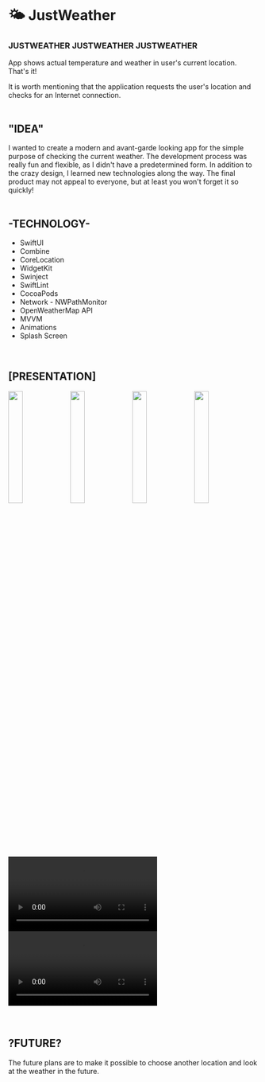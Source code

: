 # 🌤️ JustWeather

<h3> JUSTWEATHER JUSTWEATHER JUSTWEATHER </h3>

App shows actual temperature and weather in user's current location. That's it!

It is worth mentioning that the application requests the user's location and checks for an Internet connection.
<br><br>


<h2> "IDEA" </h2>

I wanted to create a modern and avant-garde looking app for the simple purpose of checking the current weather. The development process was really fun and flexible, as I didn't have a predetermined form. In addition to the crazy design, I learned new technologies along the way. The final product may not appeal to everyone, but at least you won't forget it so quickly!
<br><br>


<h2> -TECHNOLOGY- </h2>
<ul>
  <li>SwiftUI</li>
  <li>Combine</li>
  <li>CoreLocation</li>
  <li>WidgetKit</li>
  <li>Swinject</li>
  <li>SwiftLint</li>
  <li>CocoaPods</li>
  <li>Network - NWPathMonitor</li>
  <li>OpenWeatherMap API</li>
  <li>MVVM</li>
  <li>Animations</li>
  <li>Splash Screen</li>
</ul><br>

<h2> [PRESENTATION] </h2>
<div float="left">
  <img src="https://github.com/JakubPrusGithub/JustWeather/assets/56788369/15a8607f-743e-41a7-8fda-554726a4692b" width="24%"></img>
  <img src="https://github.com/JakubPrusGithub/JustWeather/assets/56788369/36b00236-dc75-4721-822c-153070da60de" width="24%"></img>
  <img src="https://github.com/JakubPrusGithub/JustWeather/assets/56788369/e54a4196-2663-4b34-8b02-0b611ac6188a" width="24%"></img>
  <img src="https://github.com/JakubPrusGithub/JustWeather/assets/56788369/4fdcfa3f-71fd-4dd6-96bb-555f75024d18" width="24%"></img>
  <video src="https://github.com/JakubPrusGithub/JustWeather/assets/56788369/4337cae4-3e79-4e03-b26c-35dba9cc015b"></video>
  <video src="https://github.com/JakubPrusGithub/JustWeather/assets/56788369/00e9bc49-5247-4b8a-a923-4dce832113a4"></video>
</div><br><br>


<h2> ?FUTURE? </h2>

The future plans are to make it possible to choose another location and look at the weather in the future.
<br><br>
